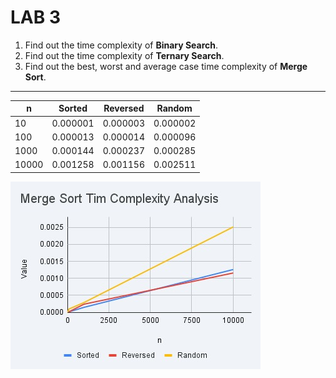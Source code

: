 # LAB 3

1. Find out the time complexity of **Binary Search**.
2. Find out the time complexity of **Ternary Search**.
3. Find out the best, worst and average case time complexity of **Merge Sort**.



---


|n|	Sorted |Reversed|Random|
|---|---|---|---|
|10|	0.000001|	0.000003|	0.000002|
|100|	0.000013|	0.000014|	0.000096|
|1000|	0.000144|	0.000237|	0.000285|
|10000|	0.001258|	0.001156|	0.002511|


![img](./img.jpg)